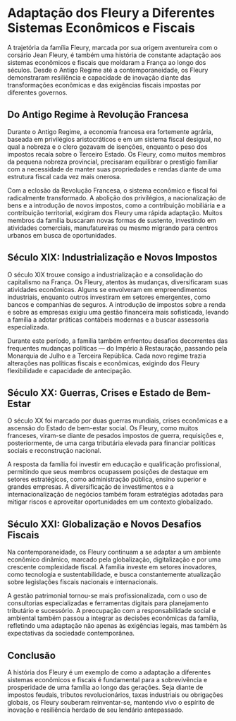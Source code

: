 # Adaptação dos Fleury a Diferentes Sistemas Econômicos e Fiscais

A trajetória da família Fleury, marcada por sua origem aventureira com o corsário Jean Fleury, é também uma história de constante adaptação aos sistemas econômicos e fiscais que moldaram a França ao longo dos séculos. Desde o Antigo Regime até a contemporaneidade, os Fleury demonstraram resiliência e capacidade de inovação diante das transformações econômicas e das exigências fiscais impostas por diferentes governos.

## Do Antigo Regime à Revolução Francesa

Durante o Antigo Regime, a economia francesa era fortemente agrária, baseada em privilégios aristocráticos e em um sistema fiscal desigual, no qual a nobreza e o clero gozavam de isenções, enquanto o peso dos impostos recaía sobre o Terceiro Estado. Os Fleury, como muitos membros da pequena nobreza provincial, precisaram equilibrar o prestígio familiar com a necessidade de manter suas propriedades e rendas diante de uma estrutura fiscal cada vez mais onerosa.

Com a eclosão da Revolução Francesa, o sistema econômico e fiscal foi radicalmente transformado. A abolição dos privilégios, a nacionalização de bens e a introdução de novos impostos, como a contribuição mobiliária e a contribuição territorial, exigiram dos Fleury uma rápida adaptação. Muitos membros da família buscaram novas formas de sustento, investindo em atividades comerciais, manufatureiras ou mesmo migrando para centros urbanos em busca de oportunidades.

## Século XIX: Industrialização e Novos Impostos

O século XIX trouxe consigo a industrialização e a consolidação do capitalismo na França. Os Fleury, atentos às mudanças, diversificaram suas atividades econômicas. Alguns se envolveram em empreendimentos industriais, enquanto outros investiram em setores emergentes, como bancos e companhias de seguros. A introdução de impostos sobre a renda e sobre as empresas exigiu uma gestão financeira mais sofisticada, levando a família a adotar práticas contábeis modernas e a buscar assessoria especializada.

Durante este período, a família também enfrentou desafios decorrentes das frequentes mudanças políticas — do Império à Restauração, passando pela Monarquia de Julho e a Terceira República. Cada novo regime trazia alterações nas políticas fiscais e econômicas, exigindo dos Fleury flexibilidade e capacidade de antecipação.

## Século XX: Guerras, Crises e Estado de Bem-Estar

O século XX foi marcado por duas guerras mundiais, crises econômicas e a ascensão do Estado de bem-estar social. Os Fleury, como muitos franceses, viram-se diante de pesados impostos de guerra, requisições e, posteriormente, de uma carga tributária elevada para financiar políticas sociais e reconstrução nacional.

A resposta da família foi investir em educação e qualificação profissional, permitindo que seus membros ocupassem posições de destaque em setores estratégicos, como administração pública, ensino superior e grandes empresas. A diversificação de investimentos e a internacionalização de negócios também foram estratégias adotadas para mitigar riscos e aproveitar oportunidades em um contexto globalizado.

## Século XXI: Globalização e Novos Desafios Fiscais

Na contemporaneidade, os Fleury continuam a se adaptar a um ambiente econômico dinâmico, marcado pela globalização, digitalização e por uma crescente complexidade fiscal. A família investe em setores inovadores, como tecnologia e sustentabilidade, e busca constantemente atualização sobre legislações fiscais nacionais e internacionais.

A gestão patrimonial tornou-se mais profissionalizada, com o uso de consultorias especializadas e ferramentas digitais para planejamento tributário e sucessório. A preocupação com a responsabilidade social e ambiental também passou a integrar as decisões econômicas da família, refletindo uma adaptação não apenas às exigências legais, mas também às expectativas da sociedade contemporânea.

## Conclusão

A história dos Fleury é um exemplo de como a adaptação a diferentes sistemas econômicos e fiscais é fundamental para a sobrevivência e prosperidade de uma família ao longo das gerações. Seja diante de impostos feudais, tributos revolucionários, taxas industriais ou obrigações globais, os Fleury souberam reinventar-se, mantendo vivo o espírito de inovação e resiliência herdado de seu lendário antepassado.